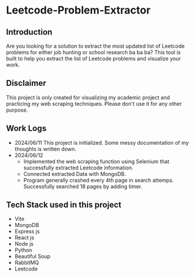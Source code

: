 # Leetcode-Problem-Extractor

## Introduction

Are you looking for a solution to extract the most updated list of Leetcode problems for either job hunting or school research ba ba ba?
This tool is built to help you extract the list of Leetcode problems and visualize your work.

## Disclaimer

This project is only created for visualizing my academic project and practicing my web scraping techniques.
Please don't use it for any other purpose.

## Work Logs

- 2024/06/11 This project is initialized. Some messy documentation of my thoughts is written down.
- 2024/06/12 
    - Implemented the web scraping function using Selenium that successfully extracted Leetcode information.
    - Connected extracted Data with MongoDB.
    - Program generally crashed every 4th page in search attemps. Successfully searched 18 pages by adding timer.

## Tech Stack used in this project

- Vite
- MongoDB
- Express js
- React js
- Node js
- Python
- Beautiful Soup
- RabbitMQ
- Leetcode

